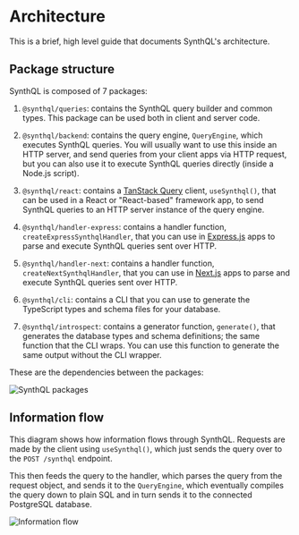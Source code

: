 # Architecture

This is a brief, high level guide that documents SynthQL's architecture.

## Package structure

SynthQL is composed of 7 packages:

1.  `@synthql/queries`: contains the SynthQL query builder and common types. This package can be used both in client and server code.

1.  `@synthql/backend`: contains the query engine, `QueryEngine`, which executes SynthQL queries. You will usually want to use this inside an HTTP server, and send queries from your client apps via HTTP request, but you can also use it to execute SynthQL queries directly (inside a Node.js script).

1.  `@synthql/react`: contains a [TanStack Query](https://tanstack.com/query/latest/docs/framework/react/installation) client, `useSynthql()`, that can be used in a React or "React-based" framework app, to send SynthQL queries to an HTTP server instance of the query engine.

1.  `@synthql/handler-express`: contains a handler function, `createExpressSynthqlHandler`, that you can use in [Express.js](https://expressjs.com/en/starter/installing.html) apps to parse and execute SynthQL queries sent over HTTP.

1.  `@synthql/handler-next`: contains a handler function, `createNextSynthqlHandler`, that you can use in [Next.js](https://nextjs.org/docs/14/getting-started/installation) apps to parse and execute SynthQL queries sent over HTTP.

1.  `@synthql/cli`: contains a CLI that you can use to generate the TypeScript types and schema files for your database.

1.  `@synthql/introspect`: contains a generator function, `generate()`, that generates the database types and schema definitions; the same function that the CLI wraps. You can use this function to generate the same output without the CLI wrapper.

These are the dependencies between the packages:

![SynthQL packages](/img/architecture/packages.png)

## Information flow

This diagram shows how information flows through SynthQL. Requests are made by the client using `useSynthql()`, which just sends the query over to the `POST /synthql` endpoint.

This then feeds the query to the handler, which parses the query from the request object, and sends it to the `QueryEngine`, which eventually compiles the query down to plain SQL and in turn sends it to the connected PostgreSQL database.

![Information flow](/img/architecture/flow.png)
